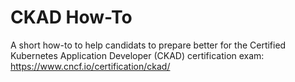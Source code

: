 # CKAD How-To

A short how-to to help candidats to prepare better for the Certified Kubernetes Application Developer (CKAD) certification exam: https://www.cncf.io/certification/ckad/
